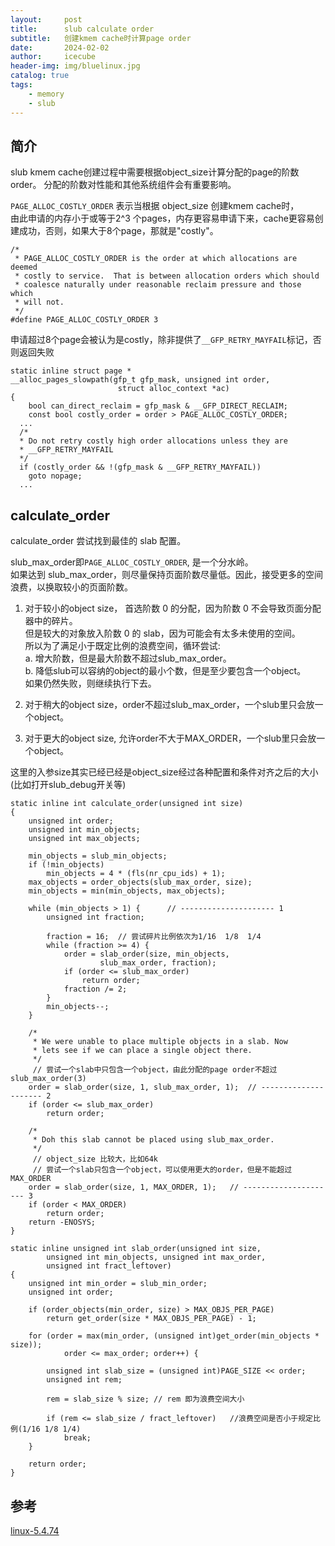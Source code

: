 ```yaml
---
layout:     post
title:      slub calculate order
subtitle:   创建kmem cache时计算page order
date:       2024-02-02
author:     icecube
header-img: img/bluelinux.jpg
catalog: true
tags:
    - memory
    - slub
---
```


## 简介
slub kmem cache创建过程中需要根据object_size计算分配的page的阶数order。
分配的阶数对性能和其他系统组件会有重要影响。

`PAGE_ALLOC_COSTLY_ORDER` 表示当根据 object_size 创建kmem cache时，  
由此申请的内存小于或等于2^3 个pages，内存更容易申请下来，cache更容易创建成功，否则，如果大于8个page，那就是"costly"。  

```
/*
 * PAGE_ALLOC_COSTLY_ORDER is the order at which allocations are deemed
 * costly to service.  That is between allocation orders which should
 * coalesce naturally under reasonable reclaim pressure and those which
 * will not.
 */
#define PAGE_ALLOC_COSTLY_ORDER 3
```

申请超过8个page会被认为是costly，除非提供了`__GFP_RETRY_MAYFAIL`标记，否则返回失败  
```
static inline struct page *
__alloc_pages_slowpath(gfp_t gfp_mask, unsigned int order,
						struct alloc_context *ac)
{
	bool can_direct_reclaim = gfp_mask & __GFP_DIRECT_RECLAIM;
	const bool costly_order = order > PAGE_ALLOC_COSTLY_ORDER;
  ...
  /*
  * Do not retry costly high order allocations unless they are
  * __GFP_RETRY_MAYFAIL
  */
  if (costly_order && !(gfp_mask & __GFP_RETRY_MAYFAIL))
    goto nopage;
  ...
```

## calculate_order
calculate_order 尝试找到最佳的 slab 配置。  

slub_max_order即`PAGE_ALLOC_COSTLY_ORDER`, 是一个分水岭。  
如果达到 slub_max_order，则尽量保持页面阶数尽量低。因此，接受更多的空间浪费，以换取较小的页面阶数。

1. 对于较小的object size， 首选阶数 0 的分配，因为阶数 0 不会导致页面分配器中的碎片。  
但是较大的对象放入阶数 0 的 slab，因为可能会有太多未使用的空间。  
所以为了满足小于既定比例的浪费空间，循环尝试:   
a. 增大阶数，但是最大阶数不超过slub_max_order。    
b. 降低slub可以容纳的object的最小个数，但是至少要包含一个object。  
如果仍然失败，则继续执行下去。

2. 对于稍大的object size，order不超过slub_max_order，一个slub里只会放一个object。

3. 对于更大的object size, 允许order不大于MAX_ORDER，一个slub里只会放一个object。


这里的入参size其实已经已经是object_size经过各种配置和条件对齐之后的大小(比如打开slub_debug开关等)
```
static inline int calculate_order(unsigned int size)
{
	unsigned int order;
	unsigned int min_objects;
	unsigned int max_objects;

	min_objects = slub_min_objects;
	if (!min_objects)
		min_objects = 4 * (fls(nr_cpu_ids) + 1);
	max_objects = order_objects(slub_max_order, size);
	min_objects = min(min_objects, max_objects);

	while (min_objects > 1) {      // --------------------- 1
		unsigned int fraction;

		fraction = 16;  // 尝试碎片比例依次为1/16  1/8  1/4
		while (fraction >= 4) {
			order = slab_order(size, min_objects,
					slub_max_order, fraction);
			if (order <= slub_max_order)
				return order;
			fraction /= 2;
		}
		min_objects--;
	}

	/*
	 * We were unable to place multiple objects in a slab. Now
	 * lets see if we can place a single object there.
	 */
	 // 尝试一个slab中只包含一个object，由此分配的page order不超过slub_max_order(3)
	order = slab_order(size, 1, slub_max_order, 1);  // --------------------- 2
	if (order <= slub_max_order)
		return order;

	/*
	 * Doh this slab cannot be placed using slub_max_order.
	 */
	 // object_size 比较大，比如64k
	 // 尝试一个slab只包含一个object，可以使用更大的order，但是不能超过MAX_ORDER
	order = slab_order(size, 1, MAX_ORDER, 1);   // --------------------- 3
	if (order < MAX_ORDER)
		return order;
	return -ENOSYS;
}

static inline unsigned int slab_order(unsigned int size,
		unsigned int min_objects, unsigned int max_order,
		unsigned int fract_leftover)
{
	unsigned int min_order = slub_min_order;
	unsigned int order;

	if (order_objects(min_order, size) > MAX_OBJS_PER_PAGE)
		return get_order(size * MAX_OBJS_PER_PAGE) - 1;

	for (order = max(min_order, (unsigned int)get_order(min_objects * size));
			order <= max_order; order++) {

		unsigned int slab_size = (unsigned int)PAGE_SIZE << order;
		unsigned int rem;

		rem = slab_size % size; // rem 即为浪费空间大小

		if (rem <= slab_size / fract_leftover)   //浪费空间是否小于规定比例(1/16 1/8 1/4)
			break;
	}

	return order;
}
```


## 参考
[linux-5.4.74](https://elixir.bootlin.com/linux/v5.4.74/source/mm/slub.c)
